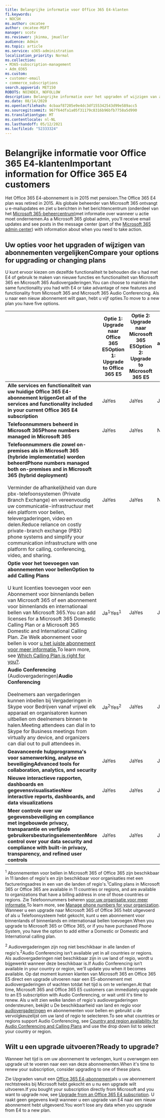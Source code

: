 ```yaml
---
title: Belangrijke informatie voor Office 365 E4-klanten
f1.keywords:
- NOCSH
ms.author: cmcatee
author: cmcatee-MSFT
manager: scotv
ms.reviewer: jkinma, jmueller
audience: Admin
ms.topic: article
ms.service: o365-administration
localization_priority: Normal
ms.collection:
- M365-subscription-management
- Adm_O365
ms.custom:
- customer-email
- commerce_subscriptions
search.appverid: MET150
ROBOTS: NOINDEX, NOFOLLOW
description: Belangrijke informatie over het upgraden of wijzigen van abonnementen voor klanten met een Office 365 E4-abonnement.
ms.date: 08/14/2020
ms.openlocfilehash: 4cbaaf87205e9e4dc3df155342543d99e589acc5
ms.sourcegitcommit: 967f64dfa1a05f31179c8316b96bfb7758a5d990
ms.translationtype: MT
ms.contentlocale: nl-NL
ms.lasthandoff: 05/12/2021
ms.locfileid: "52333324"
---
```

# <a name="important-information-for-office-365-e4-customers"></a><span data-ttu-id="9e603-103">Belangrijke informatie voor Office 365 E4-klanten</span><span class="sxs-lookup"><span data-stu-id="9e603-103">Important information for Office 365 E4 customers</span></span>

<span data-ttu-id="9e603-104">Het Office 365 E4-abonnement is in 2015 met pensioen.</span><span class="sxs-lookup"><span data-stu-id="9e603-104">The Office 365 E4 plan was retired in 2015.</span></span> <span data-ttu-id="9e603-105">Als globale beheerder van Microsoft 365 ontvangt u e-mailupdates en ziet u berichten in het berichtencentrum (onderdeel van het [Microsoft 365-beheercentrum)](https://go.microsoft.com/fwlink/p/?linkid=2024339)met informatie over wanneer u actie moet ondernemen.</span><span class="sxs-lookup"><span data-stu-id="9e603-105">As a Microsoft 365 global admin, you’ll receive email updates and see posts in the message center (part of the [Microsoft 365 admin center](https://go.microsoft.com/fwlink/p/?linkid=2024339)) with information about when you need to take action.</span></span>

## <a name="compare-your-options-for-upgrading-or-changing-plans"></a><span data-ttu-id="9e603-106">Uw opties voor het upgraden of wijzigen van abonnementen vergelijken</span><span class="sxs-lookup"><span data-stu-id="9e603-106">Compare your options for upgrading or changing plans</span></span>

<span data-ttu-id="9e603-107">U kunt ervoor kiezen om dezelfde functionaliteit te behouden die u had met E4 of gebruik te maken van nieuwe functies en functionaliteit van Microsoft 365 en Microsoft 365 Audiovergaderingen.</span><span class="sxs-lookup"><span data-stu-id="9e603-107">You can choose to maintain the same functionality you had with E4 or take advantage of new features and functionality from Microsoft 365 and Microsoft 365 Audio Conferencing.</span></span> <span data-ttu-id="9e603-108">Als u naar een nieuw abonnement wilt gaan, hebt u vijf opties.</span><span class="sxs-lookup"><span data-stu-id="9e603-108">To move to a new plan you have five options.</span></span>

|  | <span data-ttu-id="9e603-109">Optie 1: Upgrade naar Office 365 E5</span><span class="sxs-lookup"><span data-stu-id="9e603-109">Option 1: Upgrade to Office 365 E5</span></span> | <span data-ttu-id="9e603-110">Optie 2: Upgrade naar Microsoft 365 E5</span><span class="sxs-lookup"><span data-stu-id="9e603-110">Option 2: Upgrade to Microsoft 365 E5</span></span> | <span data-ttu-id="9e603-111">Optie 3: Upgrade naar Microsoft 365 E5 zonder audiovergaderingen</span><span class="sxs-lookup"><span data-stu-id="9e603-111">Option 3: Upgrade to Microsoft 365 E5 without Audio Conferencing</span></span> | <span data-ttu-id="9e603-112">Optie 4: Over te gaan op Office 365 E3</span><span class="sxs-lookup"><span data-stu-id="9e603-112">Option 4: Change to Office 365 E3</span></span> | <span data-ttu-id="9e603-113">Optie 5: Wijzigen in Microsoft 365 E3</span><span class="sxs-lookup"><span data-stu-id="9e603-113">Option 5: Change to Microsoft 365 E3</span></span> |
|-|-|-|-|-|-|
| <span data-ttu-id="9e603-114">**Alle services en functionaliteit van uw huidige Office 365 E4-abonnement krijgen**</span><span class="sxs-lookup"><span data-stu-id="9e603-114">**Get all of the services and functionality included in your current Office 365 E4 subscription**</span></span> | <span data-ttu-id="9e603-115">Ja</span><span class="sxs-lookup"><span data-stu-id="9e603-115">Yes</span></span> | <span data-ttu-id="9e603-116">Ja</span><span class="sxs-lookup"><span data-stu-id="9e603-116">Yes</span></span> | <span data-ttu-id="9e603-117">Ja</span><span class="sxs-lookup"><span data-stu-id="9e603-117">Yes</span></span> | <span data-ttu-id="9e603-118">Nee</span><span class="sxs-lookup"><span data-stu-id="9e603-118">No</span></span> | <span data-ttu-id="9e603-119">Nee</span><span class="sxs-lookup"><span data-stu-id="9e603-119">No</span></span> |
| <span data-ttu-id="9e603-120">**Telefoonnummers beheerd in Microsoft 365**</span><span class="sxs-lookup"><span data-stu-id="9e603-120">**Phone numbers managed in Microsoft 365**</span></span> | <span data-ttu-id="9e603-121">Ja</span><span class="sxs-lookup"><span data-stu-id="9e603-121">Yes</span></span> | <span data-ttu-id="9e603-122">Ja</span><span class="sxs-lookup"><span data-stu-id="9e603-122">Yes</span></span> | <span data-ttu-id="9e603-123">Nee</span><span class="sxs-lookup"><span data-stu-id="9e603-123">No</span></span> | <span data-ttu-id="9e603-124">Nee</span><span class="sxs-lookup"><span data-stu-id="9e603-124">No</span></span> | <span data-ttu-id="9e603-125">Nee</span><span class="sxs-lookup"><span data-stu-id="9e603-125">No</span></span> |
| <span data-ttu-id="9e603-126">**Telefoonnummers die zowel on-premises als in Microsoft 365 (hybride implementatie) worden beheerd**</span><span class="sxs-lookup"><span data-stu-id="9e603-126">**Phone numbers managed both on-premises and in Microsoft 365 (hybrid deployment)**</span></span><br/><br/><span data-ttu-id="9e603-127">Verminder de afhankelijkheid van dure pbx-telefoonsystemen (Private Branch Exchange) en vereenvoudig uw communicatie-infrastructuur met één platform voor bellen, televergaderingen, video en delen.</span><span class="sxs-lookup"><span data-stu-id="9e603-127">Reduce reliance on costly private-branch exchange (PBX) phone systems and simplify your communication infrastructure with one platform for calling, conferencing, video, and sharing.</span></span> | <span data-ttu-id="9e603-128">Ja</span><span class="sxs-lookup"><span data-stu-id="9e603-128">Yes</span></span> | <span data-ttu-id="9e603-129">Ja</span><span class="sxs-lookup"><span data-stu-id="9e603-129">Yes</span></span> | <span data-ttu-id="9e603-130">Nee</span><span class="sxs-lookup"><span data-stu-id="9e603-130">No</span></span> | <span data-ttu-id="9e603-131">Nee</span><span class="sxs-lookup"><span data-stu-id="9e603-131">No</span></span> | <span data-ttu-id="9e603-132">Nee</span><span class="sxs-lookup"><span data-stu-id="9e603-132">No</span></span> |
| <span data-ttu-id="9e603-133">**Optie voor het toevoegen van abonnementen voor bellen**</span><span class="sxs-lookup"><span data-stu-id="9e603-133">**Option to add Calling Plans**</span></span><br/><br/><span data-ttu-id="9e603-134">U kunt licenties toevoegen voor een Abonnement voor binnenlands bellen van Microsoft 365 of een abonnement voor binnenlands en internationaal bellen van Microsoft 365.</span><span class="sxs-lookup"><span data-stu-id="9e603-134">You can add licenses for a Microsoft 365 Domestic Calling Plan or a Microsoft 365 Domestic and International Calling Plan.</span></span> <span data-ttu-id="9e603-135">Zie Welk abonnement voor bellen is voor [u het juiste abonnement voor meer informatie.](/MicrosoftTeams/calling-plan-landing-page)</span><span class="sxs-lookup"><span data-stu-id="9e603-135">To learn more, see [Which Calling Plan is right for you?](/MicrosoftTeams/calling-plan-landing-page).</span></span> | <span data-ttu-id="9e603-136">Ja<sup>1</sup></span><span class="sxs-lookup"><span data-stu-id="9e603-136">Yes<sup>1</sup></span></span> | <span data-ttu-id="9e603-137">Ja</span><span class="sxs-lookup"><span data-stu-id="9e603-137">Yes</span></span> | <span data-ttu-id="9e603-138">Ja</span><span class="sxs-lookup"><span data-stu-id="9e603-138">Yes</span></span> | <span data-ttu-id="9e603-139">Ja</span><span class="sxs-lookup"><span data-stu-id="9e603-139">Yes</span></span> | <span data-ttu-id="9e603-140">Ja</span><span class="sxs-lookup"><span data-stu-id="9e603-140">Yes</span></span> |
| <span data-ttu-id="9e603-141">**Audio Conferencing** (Audiovergaderingen)</span><span class="sxs-lookup"><span data-stu-id="9e603-141">**Audio Conferencing**</span></span><br/><br/><span data-ttu-id="9e603-142">Deelnemers aan vergaderingen kunnen inbellen bij Vergaderingen in Skype voor Bedrijven vanaf vrijwel elk apparaat en organisatoren kunnen uitbellen om deelnemers binnen te halen.</span><span class="sxs-lookup"><span data-stu-id="9e603-142">Meeting attendees can dial in to Skype for Business meetings from virtually any device, and organizers can dial out to pull attendees in.</span></span> | <span data-ttu-id="9e603-143">Ja<sup>2</sup></span><span class="sxs-lookup"><span data-stu-id="9e603-143">Yes<sup>2</sup></span></span> | <span data-ttu-id="9e603-144">Ja</span><span class="sxs-lookup"><span data-stu-id="9e603-144">Yes</span></span> | <span data-ttu-id="9e603-145">Ja</span><span class="sxs-lookup"><span data-stu-id="9e603-145">Yes</span></span> | <span data-ttu-id="9e603-146">Nee</span><span class="sxs-lookup"><span data-stu-id="9e603-146">No</span></span> | <span data-ttu-id="9e603-147">Nee</span><span class="sxs-lookup"><span data-stu-id="9e603-147">No</span></span> |
| <span data-ttu-id="9e603-148">**Geavanceerde hulpprogramma's voor samenwerking, analyse en beveiliging**</span><span class="sxs-lookup"><span data-stu-id="9e603-148">**Advanced tools for collaboration, analytics, and security**</span></span> | <span data-ttu-id="9e603-149">Ja</span><span class="sxs-lookup"><span data-stu-id="9e603-149">Yes</span></span> | <span data-ttu-id="9e603-150">Ja</span><span class="sxs-lookup"><span data-stu-id="9e603-150">Yes</span></span> | <span data-ttu-id="9e603-151">Ja</span><span class="sxs-lookup"><span data-stu-id="9e603-151">Yes</span></span> | <span data-ttu-id="9e603-152">Nee</span><span class="sxs-lookup"><span data-stu-id="9e603-152">No</span></span> | <span data-ttu-id="9e603-153">Nee</span><span class="sxs-lookup"><span data-stu-id="9e603-153">No</span></span> |
| <span data-ttu-id="9e603-154">**Nieuwe interactieve rapporten, dashboards en gegevensvisualisaties**</span><span class="sxs-lookup"><span data-stu-id="9e603-154">**New interactive reports, dashboards, and data visualizations**</span></span> | <span data-ttu-id="9e603-155">Ja</span><span class="sxs-lookup"><span data-stu-id="9e603-155">Yes</span></span> | <span data-ttu-id="9e603-156">Ja</span><span class="sxs-lookup"><span data-stu-id="9e603-156">Yes</span></span> | <span data-ttu-id="9e603-157">Ja</span><span class="sxs-lookup"><span data-stu-id="9e603-157">Yes</span></span> | <span data-ttu-id="9e603-158">Nee</span><span class="sxs-lookup"><span data-stu-id="9e603-158">No</span></span> | <span data-ttu-id="9e603-159">Nee</span><span class="sxs-lookup"><span data-stu-id="9e603-159">No</span></span> |
| <span data-ttu-id="9e603-160">**Meer controle over uw gegevensbeveiliging en compliance met ingebouwde privacy, transparantie en verfijnde gebruikersbesturingselementen**</span><span class="sxs-lookup"><span data-stu-id="9e603-160">**More control over your data security and compliance with built-in privacy, transparency, and refined user controls**</span></span> | <span data-ttu-id="9e603-161">Ja</span><span class="sxs-lookup"><span data-stu-id="9e603-161">Yes</span></span> | <span data-ttu-id="9e603-162">Ja</span><span class="sxs-lookup"><span data-stu-id="9e603-162">Yes</span></span> | <span data-ttu-id="9e603-163">Ja</span><span class="sxs-lookup"><span data-stu-id="9e603-163">Yes</span></span> | <span data-ttu-id="9e603-164">Nee</span><span class="sxs-lookup"><span data-stu-id="9e603-164">No</span></span> | <span data-ttu-id="9e603-165">Ja</span><span class="sxs-lookup"><span data-stu-id="9e603-165">Yes</span></span> |

<span data-ttu-id="9e603-166"><sup>1</sup> Abonnementen voor bellen in Microsoft 365 of Office 365 zijn beschikbaar in 11 landen of regio's en zijn beschikbaar voor organisaties met een factureringsadres in een van die landen of regio's.</span><span class="sxs-lookup"><span data-stu-id="9e603-166"><sup>1</sup>Calling plans in Microsoft 365 or Office 365 are available in 11 countries or regions, and are available to organizations that have a billing address in one of those countries or regions.</span></span> <span data-ttu-id="9e603-167">Zie Telefoonnummers beheren [voor uw organisatie voor meer informatie.](/microsoftteams/manage-phone-numbers-for-your-organization/manage-phone-numbers-for-your-organization)</span><span class="sxs-lookup"><span data-stu-id="9e603-167">To learn more, see [Manage phone numbers for your organization](/microsoftteams/manage-phone-numbers-for-your-organization/manage-phone-numbers-for-your-organization).</span></span> <span data-ttu-id="9e603-168">Wanneer u een upgrade naar Microsoft 365 of Office 365 hebt uitgevoerd of als u Telefoonsysteem hebt gekocht, kunt u een abonnement voor binnenlands of binnenlands en internationaal bellen toevoegen.</span><span class="sxs-lookup"><span data-stu-id="9e603-168">When you upgrade to Microsoft 365 or Office 365, or if you have purchased Phone System, you have the option to add either a Domestic or Domestic and International calling plan.</span></span>

<span data-ttu-id="9e603-169"><sup>2</sup> Audiovergaderingen zijn nog niet beschikbaar in alle landen of regio's.</span><span class="sxs-lookup"><span data-stu-id="9e603-169"><sup>2</sup>Audio Conferencing isn’t available yet in all countries or regions.</span></span> <span data-ttu-id="9e603-170">Als audiovergaderingen niet beschikbaar zijn in uw land of regio, wordt u bijgewerkt wanneer deze beschikbaar is.</span><span class="sxs-lookup"><span data-stu-id="9e603-170">If Audio Conferencing isn’t available in your country or region, we'll update you when it becomes available.</span></span> <span data-ttu-id="9e603-171">Op dat moment kunnen klanten van Microsoft 365 en Office 365 E5 direct een upgrade uitvoeren naar een E5-abonnement met audiovergaderingen of wachten totdat het tijd is om te verlengen.</span><span class="sxs-lookup"><span data-stu-id="9e603-171">At that time, Microsoft 365 and Office 365 E5 customers can immediately upgrade to an E5 subscription with Audio Conferencing, or wait until it's time to renew.</span></span> <span data-ttu-id="9e603-172">Als u wilt zien welke landen of regio's audiovergaderingen ondersteunen, bekijkt u De beschikbaarheid van land en regio voor [audiovergaderingen](/microsoftteams/country-and-region-availability-for-audio-conferencing-and-calling-plans/country-and-region-availability-for-audio-conferencing-and-calling-plans) en abonnementen voor bellen en gebruikt u de vervolgkeuzelijst om uw land of regio te selecteren.</span><span class="sxs-lookup"><span data-stu-id="9e603-172">To see what countries or regions support Audio Conferencing, see [Country and region availability for Audio Conferencing and Calling Plans](/microsoftteams/country-and-region-availability-for-audio-conferencing-and-calling-plans/country-and-region-availability-for-audio-conferencing-and-calling-plans) and use the drop down list to select your country or region.</span></span>

## <a name="ready-to-upgrade"></a><span data-ttu-id="9e603-173">Wilt u een upgrade uitvoeren?</span><span class="sxs-lookup"><span data-stu-id="9e603-173">Ready to upgrade?</span></span>

<span data-ttu-id="9e603-174">Wanneer het tijd is om uw abonnement te verlengen, kunt u overwegen een upgrade uit te voeren naar een van deze abonnementen.</span><span class="sxs-lookup"><span data-stu-id="9e603-174">When it's time to renew your subscription, consider upgrading to one of these plans.</span></span>

<span data-ttu-id="9e603-175">Zie Upgraden vanuit een [Office 365 E4-abonnement](upgrade-Office-365-E4.md)als u uw abonnement rechtstreeks bij Microsoft hebt gekocht en u nu een upgrade wilt uitvoeren.</span><span class="sxs-lookup"><span data-stu-id="9e603-175">If you bought your subscription directly from Microsoft and you want to upgrade now, see [Upgrade from an Office 365 E4 subscription](upgrade-Office-365-E4.md).</span></span> <span data-ttu-id="9e603-176">U raakt geen gegevens kwijt wanneer u een upgrade van E4 naar een nieuw abonnement hebt uitgevoerd.</span><span class="sxs-lookup"><span data-stu-id="9e603-176">You won’t lose any data when you upgrade from E4 to a new plan.</span></span>
